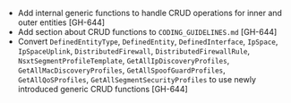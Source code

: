 * Add internal generic functions to handle CRUD operations for inner and outer entities [GH-644]
* Add section about CRUD functions to `CODING_GUIDELINES.md` [GH-644]
* Convert `DefinedEntityType`, `DefinedEntity`, `DefinedInterface`, `IpSpace`, `IpSpaceUplink`,
  `DistributedFirewall`, `DistributedFirewallRule`, `NsxtSegmentProfileTemplate`,
  `GetAllIpDiscoveryProfiles`, `GetAllMacDiscoveryProfiles`, `GetAllSpoofGuardProfiles`,
  `GetAllQoSProfiles`, `GetAllSegmentSecurityProfiles` to use newly introduced generic CRUD
  functions [GH-644]
